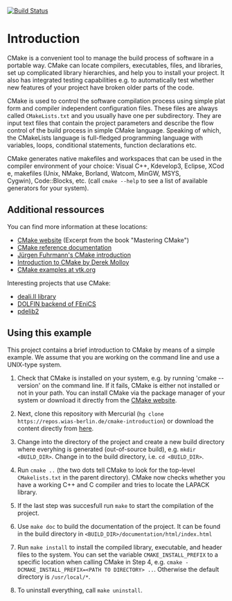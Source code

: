[![Build Status](http://bernoulli:8080/job/Test/badge/icon)](http://bernoulli:8080/job/Test/)

# Introduction
CMake is a convenient tool to manage the build process of software in a portable way. CMake can locate compilers, executables, files, and libraries, set up complicated library hierarchies, and help you to install your project. It also has integrated testing capabilities e.g. to automatically test whether new features of your project have broken older parts of the code.

CMake is used to control the software compilation process using simple platform and compiler independent configuration files. These files are always called `CMakeLists.txt` and you usually have one per subdirectory. They are input text files that contain the project parameters and
describe the flow control of the build process in simple CMake language. Speaking of which, the CMakeLists language is full-fledged programming language with variables, loops, conditional statements, function declarations etc.

CMake generates native makefiles and workspaces that can be used in the compiler environment of your choice: Visual C++, Kdevelop3, Eclipse, XCode, makefiles (Unix, NMake, Borland, Watcom, MinGW, MSYS, Cygwin), Code::Blocks, etc. (call `cmake --help` to see a list of available generators for your system).

## Additional ressources
You can find more information at these locations:
- [CMake website](https://cmake.org/cmake-tutorial/) (Excerpt from the book "Mastering CMake")
- [CMake reference documentation](https://cmake.org/documentation/)
- [Jürgen Fuhrmann's CMake introduction](https://www.wias-berlin.de/people/fuhrmann/2014-10-30-cmake.html)
- [Introduction to CMake by Derek Molloy](http://derekmolloy.ie/hello-world-introductions-to-cmake/)
- [CMake examples at vtk.org](http://www.vtk.org/Wiki/CMake/Examples)

Interesting projects that use CMake:
- [deali.II library](https://github.com/dealii/dealii)
- [DOLFIN backend of FEniCS](https://github.com/FEniCS/dolfin)
- [pdelib2](https://wias)
## Using this example
This project contains a brief introduction to CMake by means of a simple example.
We assume that you are working on the command line and use a UNIX-type system.

1. Check that CMake is installed on your system, e.g. by running 'cmake --version' on the command line. If it fails, CMake is either not installed or not in your path. You can install CMake via the package manager of your system or download it directly from the [CMake website](https://cmake.org/download/).

2. Next, clone this repository with Mercurial (`hg clone https://repos.wias-berlin.de/cmake-introduction`) or download the content directly from [here](https://repos.wias-berlin.de/cmake-introduction/archive/tip.zip). 

3. Change into the directory of the project and create a new build directory where everyhing is generated (out-of-source build), e.g. `mkdir <BUILD_DIR>`. Change in to the build directory, i.e. `cd <BUILD_DIR>`.

4. Run `cmake ..` (the two dots tell CMake to look for the top-level `CMakelists.txt` in the parent directory). CMake now checks whether you have a working C++ and C compiler and tries to locate the LAPACK library. 

5. If the last step was succesfull run `make` to start the compilation of the project.

6. Use `make doc` to build the documentation of the project. It can be found in the build directory in `<BUILD_DIR>/documentation/html/index.html`

7. Run `make install` to install the compiled library, executable, and header files to the system. You can set the variable `CMAKE_INSTALL_PREFIX` to a specific location when calling CMake in Step 4, e.g. `cmake -DCMAKE_INSTALL_PREFIX=<PATH TO DIRECTORY> ..`. Otherwise the default directory is `/usr/local/*`.

8. To uninstall everything, call `make uninstall`.



